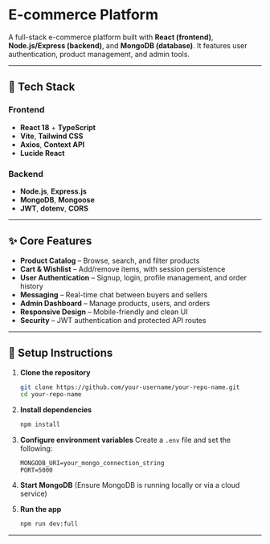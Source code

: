 # E-commerce Platform

A full-stack e-commerce platform built with **React (frontend)**, **Node.js/Express (backend)**, and **MongoDB (database)**. It features user authentication, product management, and admin tools.

---

## 🔧 Tech Stack

### Frontend

* **React 18** + **TypeScript**
* **Vite**, **Tailwind CSS**
* **Axios**, **Context API**
* **Lucide React**

### Backend

* **Node.js**, **Express.js**
* **MongoDB**, **Mongoose**
* **JWT**, **dotenv**, **CORS**

---

## ✨ Core Features

* **Product Catalog** – Browse, search, and filter products
* **Cart & Wishlist** – Add/remove items, with session persistence
* **User Authentication** – Signup, login, profile management, and order history
* **Messaging** – Real-time chat between buyers and sellers
* **Admin Dashboard** – Manage products, users, and orders
* **Responsive Design** – Mobile-friendly and clean UI
* **Security** – JWT authentication and protected API routes

---

## 🚀 Setup Instructions

1. **Clone the repository**

   ```bash
   git clone https://github.com/your-username/your-repo-name.git
   cd your-repo-name
   ```
2. **Install dependencies**

   ```bash
   npm install
   ```
3. **Configure environment variables**
   Create a `.env` file and set the following:

   ```
   MONGODB_URI=your_mongo_connection_string
   PORT=5000
   ```
4. **Start MongoDB** (Ensure MongoDB is running locally or via a cloud service)
5. **Run the app**

   ```bash
   npm run dev:full
   ```

---
